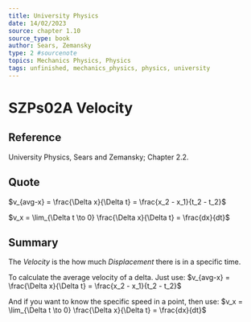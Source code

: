 ```yaml
---
title: University Physics
date: 14/02/2023
source: chapter 1.10
source_type: book 
author: Sears, Zemansky
type: 2 #sourcenote
topics: Mechanics Physics, Physics
tags: unfinished, mechanics_physics, physics, university
---
```

# SZPs02A Velocity

## **Reference**
University Physics, Sears and Zemansky; Chapter 2.2.

## **Quote**
$v_{avg-x} = \frac{\Delta x}{\Delta t} = \frac{x_2 - x_1}{t_2 - t_2}$

$v_x = \lim_{\Delta t \to 0} \frac{\Delta x}{\Delta t} = \frac{dx}{dt}$

## **Summary**
The *Velocity* is the how much *Displacement* there is in a specific time.

To calculate the average velocity of a delta. Just use:
$v_{avg-x} = \frac{\Delta x}{\Delta t} = \frac{x_2 - x_1}{t_2 - t_2}$

And if you want to know the specific speed in a point, then use:
$v_x = \lim_{\Delta t \to 0} \frac{\Delta x}{\Delta t} = \frac{dx}{dt}$

